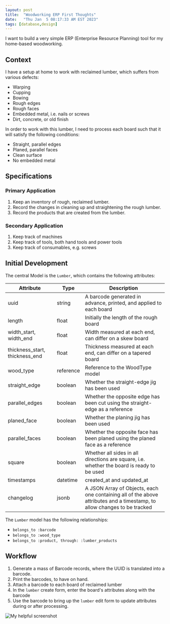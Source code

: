```yaml
---
layout: post
title:  "Woodworking ERP First Thoughts"
date:   "Thu Jan  5 08:17:33 AM EST 2023"
tags: [database,design]
---
```


I want to build a very simple ERP (Enterprise Resource Planning) tool for my home-based woodworking.

## Context

I have a setup at home to work with reclaimed lumber, which suffers from various defects:

- Warping
- Cupping
- Bowing
- Rough edges
- Rough faces
- Embedded metal, i.e. nails or screws
- Dirt, concrete, or old finish

In order to work with this lumber, I need to process each board such that it will satisfy the following conditions:

- Straight, parallel edges
- Planed, parallel faces
- Clean surface
- No embedded metal

## Specifications

### Primary Application

1. Keep an inventory of rough, reclaimed lumber.
2. Record the changes in cleaning up and straightening the rough lumber.
3. Record the products that are created from the lumber.

### Secondary Application

1. Keep track of machines
2. Keep track of tools, both hand tools and power tools
3. Keep track of consumables, e.g. screws

## Initial Development

The central Model is the `Lumber`, which contains the following attributes:

| Attribute                      | Type      | Description                                                                                                              |
|--------------------------------|-----------|--------------------------------------------------------------------------------------------------------------------------|
| uuid                           | string    | A barcode generated in advance, printed, and applied to each board                                                       |
| length                         | float     | Initially the length of the rough board                                                                                  |
| width_start, width_end         | float     | Width measured at each end,  can differ on a skew board                                                                  |
| thickness_start, thickness_end | float     | Thickness measured at each end, can differ on a tapered board                                                            |
| wood_type                      | reference | Reference to the WoodType model                                                                                          |
| straight_edge                  | boolean   | Whether the straight-edge jig has been used                                                                              |
| parallel_edges                 | boolean   | Whether the opposite edge has been cut using the straight-edge as a reference                                            |
| planed_face                    | boolean   | Whether the planing jig has been used                                                                                    |
| parallel_faces                 | boolean   | Whether the opposite face has been planed using the planed face as a reference                                           |
| square                         | boolean   | Whether all sides in all directions are square, i.e. whether the board is ready to be used                               |
| timestamps                     | datetime  | created_at and updated_at                                                                                                |
| changelog                      | jsonb     | A JSON Array of Objects, each one containing all of the above attributes and a timestamp, to allow changes to be tracked |

The `Lumber` model has the following relationships:
- `belongs_to :barcode`
- `belongs_to :wood_type`
- `belongs_to :product, through: :lumber_products`

## Workflow

1. Generate a mass of Barcode records, where the UUID is translated into a barcode.
2. Print the barcodes, to have on hand.
3. Attach a barcode to each board of reclaimed lumber
4. In the `lumber` create form, enter the board's attributes along with the barcode
5. Use the barcode to bring up the `lumber` edit form to update attributes during or after processing.


 ![My helpful screenshot](/assets/woodworking_erp.png)
